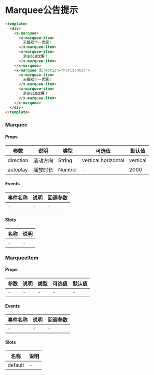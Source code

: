 # Marquee公告提示

```html
<template>
  <div>
    <x-marquee>
      <x-marquee-item>
        天猫双十一优惠！
      </x-marquee-item>
      <x-marquee-item>
        京东618优惠！
      </x-marquee-item>
    </x-marquee>
    <x-marquee direction="horizontal">
      <x-marquee-item>
        天猫双十一优惠！
      </x-marquee-item>
      <x-marquee-item>
        京东618优惠！
      </x-marquee-item>
    </x-marquee>
  </div>
</template>
```
### Marquee
#### Props
| 参数      | 说明    | 类型      | 可选值       | 默认值   |
|---------- |-------- |---------- |------------- |--------- |
| direction     | 滚动方向   | String  |   vertical,horizontal       |    vertical    |
| autoplay     | 播放时长   | Number  |   -       |    2000    |

#### Events
| 事件名称 | 说明 | 回调参数 |
|---------|--------|---------|
| - | - | - |

#### Slots
| 名称 | 说明 | 
|---------|--------|
| - | - |

### MarqueeItem
#### Props
| 参数      | 说明    | 类型      | 可选值       | 默认值   |
|---------- |-------- |---------- |------------- |--------- |
| -     | -   | -  |   -       |    -    |

#### Events
| 事件名称 | 说明 | 回调参数 |
|---------|--------|---------|
| - | - | - |

#### Slots
| 名称 | 说明 | 
|---------|--------|
| default | - |